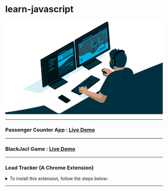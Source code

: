 # learn-javascript

<p align='center'>
<img src="developer.gif">
</p>
<hr>

### Passenger Counter App : [Live Demo](https://chinmay29hub.github.io/learn-javascript/1.%20Build%20a%20Passenger%20Counter%20App/28.%20Congrats%20&%20recap/)

<hr>

### BlackJacl Game : [Live Demo](https://chinmay29hub.github.io/learn-javascript/3.%20Build%20a%20Blackjack%20game/54.%20Congrats%20&%20recap/)

<hr>

### Lead Tracker (A Chrome Extension)

<details>
    <summary>To install this extension, follow the steps below:</summary>

1. Download the zip file from the repository or [Click Here](https://github.com/chinmay29hub/learn-javascript/raw/5947dec48d062d77a71c8370efead8b002298277/lead_tracker.zip)
   
2. Extract the zip file.
3. Open the Chrome browser.
   
<br>
<p align='center'>
<img src="images/chrome_browser.png">
</p>
<br>

4. Type `chrome://extensions` in the address bar.
5. Enable the `Developer Mode` on the top right corner.

<br>
<p align='center'>
<img src="images/developer_mode.png">
</p>
<br>

6. Click on `Load Unpacked` and select the extracted folder.

<br>
<p align='center'>
<img src="images/load_extension.png">
</p>
<br>

7. The extension is now installed. You can see it in the extensions list.
   
8. If you are unable to see the extension, click on the `Details` button and then click on the `Extension options` button. And update the extension.

<br>
<p align='center'>
<img src="images/update.png">
</p>
<br>

9. The extension is now installed. You can see it in the extensions list.
    
<br>
<p align='center'>
<img src="images/try_extension.png">
</p>
<br>
  
10.  To remove the extension, click on the `Remove` button.


</details>
<hr>